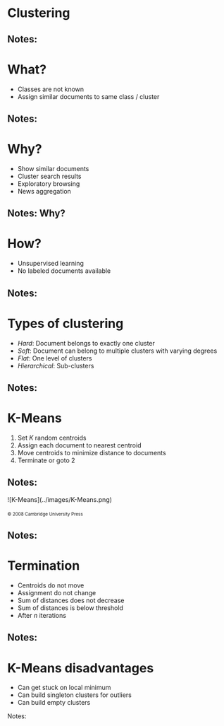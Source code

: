 # Clustering

Notes:
---

# What?

* Classes are not known
* Assign similar documents to same class / cluster

Notes:
---

# Why?

* Show similar documents<!-- .element: class="fragment" data-fragment-index="1" -->
* Cluster search results<!-- .element: class="fragment" data-fragment-index="1" -->
* Exploratory browsing<!-- .element: class="fragment" data-fragment-index="1" -->
* News aggregation<!-- .element: class="fragment" data-fragment-index="1" -->

Notes:
Why?
---

# How?

* Unsupervised learning
* No labeled documents available

Notes:
---

# Types of clustering

* *Hard*: Document belongs to exactly one cluster
* *Soft*: Document can belong to multiple clusters with varying degrees
* *Flat*: One level of clusters
* *Hierarchical*: Sub-clusters

Notes:
---

# K-Means

1. Set $K$ random centroids
2. Assign each document to nearest centroid
3. Move centroids to minimize distance to documents
4. Terminate or goto 2

Notes:
---
<p class="stretch">![K-Means](../images/K-Means.png)
    <!-- .element: style="border: none; box-shadow: none;" --></p>

<span style="font-size: x-small">© 2008 Cambridge University Press</span>

Notes:
---

# Termination

* Centroids do not move<!-- .element: class="fragment" data-fragment-index="1" -->
* Assignment do not change<!-- .element: class="fragment" data-fragment-index="1" -->
* Sum of distances does not decrease<!-- .element: class="fragment" data-fragment-index="1" -->
* Sum of distances is below threshold<!-- .element: class="fragment" data-fragment-index="1" -->
* After $n$ iterations<!-- .element: class="fragment" data-fragment-index="1" -->

Notes:
---

# K-Means disadvantages

* Can get stuck on local minimum
* Can build singleton clusters for outliers
* Can build empty clusters

Notes:
